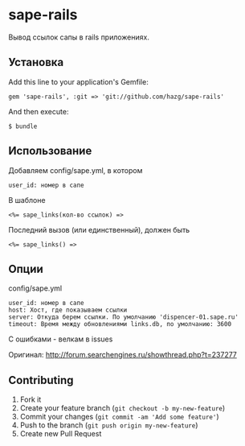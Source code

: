 # sape-rails

Вывод ссылок сапы в rails приложениях.


## Установка

Add this line to your application's Gemfile:

    gem 'sape-rails', :git => 'git://github.com/hazg/sape-rails'

And then execute:

    $ bundle

## Использование
  
Добавляем config/sape.yml, в котором

    user_id: номер в сапе

В шаблоне
  
    <%= sape_links(кол-во ссылок) =>

Последний вызов (или единственный), должен быть

    <%= sape_links() =>

## Опции

config/sape.yml

    user_id: номер в сапе
    host: Хост, где показываем ссылки
    server: Откуда берем ссылки. По умолчанию 'dispencer-01.sape.ru'
    timeout: Время между обновлениями links.db, по умолчанию: 3600

C ошибками - велкам в issues

Оригинал: http://forum.searchengines.ru/showthread.php?t=237277

## Contributing

1. Fork it
2. Create your feature branch (`git checkout -b my-new-feature`)
3. Commit your changes (`git commit -am 'Add some feature'`)
4. Push to the branch (`git push origin my-new-feature`)
5. Create new Pull Request
